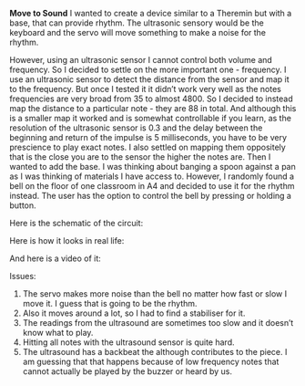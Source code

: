**Move to Sound**
I wanted to create a device similar to a Theremin but with a base, that can provide rhythm. The ultrasonic sensory would be the keyboard and the servo will move something to make a noise for the rhythm. 

However, using an ultrasonic sensor I cannot control both volume and frequency. So I decided to settle on the more important one - frequency. I use an ultrasonic sensor to detect the distance from the sensor and map it to the frequency. But once I tested it it didn’t work very well as the notes frequencies are very broad from  35 to almost 4800. So I decided to instead map the distance to a particular note - they are 88 in total. And although this is a smaller map it worked and is somewhat controllable if you learn, as the resolution of  the ultrasonic sensor is 0.3 and the delay between the beginning and return of the impulse is 5 milliseconds, you have to be very prescience to play exact notes. I also settled on mapping them oppositely that is the close you are to the sensor the higher the notes are. Then I wanted to add the base. I was thinking about banging a spoon against a pan as I was thinking of materials I have access to. However, I randomly found a bell on the floor of one classroom in A4 and decided to use it for the rhythm instead. The user has the option to control the bell by pressing or holding a button. 

Here is the schematic of the circuit: 

Here is how it looks in real life:

And here is a video of it: 

Issues:

1. The servo makes more noise than the bell no matter how fast or slow I move it. I guess that is going to be the rhythm. 
2. Also it moves around a lot, so I had to find a stabiliser for it. 
3. The readings from the ultrasound are sometimes too slow and it doesn’t know what to play.
4. Hitting all notes with the ultrasound sensor is quite hard. 
5. The ultrasound has a backbeat the although contributes to the piece. I am guessing that that happens because of low frequency notes that cannot actually be played by the buzzer or heard by us. 
